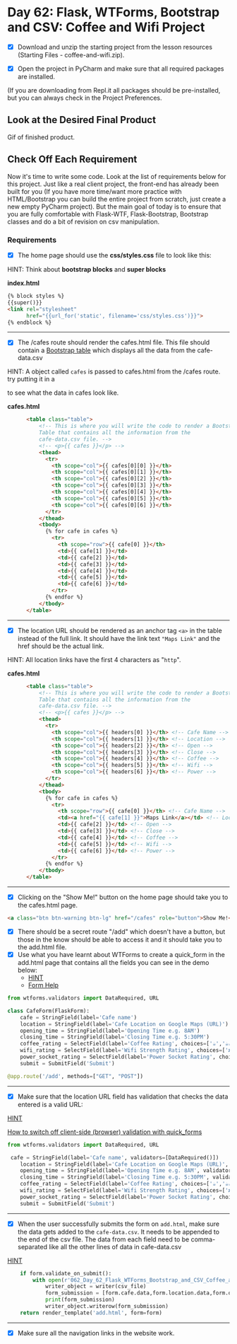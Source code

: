 # Day 62: Flask, WTForms, Bootstrap and CSV: Coffee and Wifi Project

- [x] Download and unzip the starting project from the lesson resources (Starting Files - coffee-and-wifi.zip).

- [x] Open the project in PyCharm and make sure that all required packages are installed.

(If you are downloading from Repl.it all packages should be pre-installed, but you can always check in the Project Preferences.

## Look at the Desired Final Product

Gif of finished product.

## Check Off Each Requirement

Now it's time to write some code. Look at the list of requirements below for this project. Just like a real client project, the front-end has already been built for you (If you have more time/want more practice with HTML/Bootstrap you can build the entire project from scratch, just create a new empty PyCharm project). But the main goal of today is to ensure that you are fully comfortable with Flask-WTF, Flask-Bootstrap, Bootstrap classes and do a bit of revision on csv manipulation.

### Requirements
- [x] The home page should use the **css/styles.css** file to look like this:

HINT: Think about **bootstrap blocks** and **super blocks**

**index.html**
```html
{% block styles %}
{{super()}}
<link rel="stylesheet"
      href="{{url_for('static', filename='css/styles.css')}}">
{% endblock %}
```

---

- [x] The /cafes route should render the cafes.html file. This file should contain a [Bootstrap table](https://getbootstrap.com/docs/4.5/content/tables/) which displays all the data from the cafe-data.csv

HINT: A object called `cafes` is passed to cafes.html from the /cafes route. try putting it in a <p> to see what the data in cafes look like.

**cafes.html**
```html
	  <table class="table">
          <!-- This is where you will write the code to render a Bootstrap 
          Table that contains all the information from the 
          cafe-data.csv file. -->
          <!-- <p>{{ cafes }}</p> -->
          <thead>
            <tr>
              <th scope="col">{{ cafes[0][0] }}</th>
              <th scope="col">{{ cafes[0][1] }}</th>
              <th scope="col">{{ cafes[0][2] }}</th>
              <th scope="col">{{ cafes[0][3] }}</th>
              <th scope="col">{{ cafes[0][4] }}</th>
              <th scope="col">{{ cafes[0][5] }}</th>
              <th scope="col">{{ cafes[0][6] }}</th>
            </tr>
          </thead>
          <tbody>
            {% for cafe in cafes %}
              <tr>
                <th scope="row">{{ cafe[0] }}</th>
                <td>{{ cafe[1] }}</td>
                <td>{{ cafe[2] }}</td>
                <td>{{ cafe[3] }}</td>
                <td>{{ cafe[4] }}</td>
                <td>{{ cafe[5] }}</td>
                <td>{{ cafe[6] }}</td>
              </tr>
            {% endfor %}
          </tbody>
  	  </table>
```

---

- [x] The location URL should be rendered as an anchor tag `<a>` in the table instead of the full link. It should have the link text `"Maps Link"` and the href should be the actual link.

HINT: All location links have the first 4 characters as "`http`".

**cafes.html**
```html
	  <table class="table">
          <!-- This is where you will write the code to render a Bootstrap 
          Table that contains all the information from the 
          cafe-data.csv file. -->
          <!-- <p>{{ cafes }}</p> -->
          <thead>
            <tr>
              <th scope="col">{{ headers[0] }}</th> <!-- Cafe Name -->
              <th scope="col">{{ headers[1] }}</th> <!-- Location -->
              <th scope="col">{{ headers[2] }}</th> <!-- Open -->
              <th scope="col">{{ headers[3] }}</th> <!-- Close -->
              <th scope="col">{{ headers[4] }}</th> <!-- Coffee -->
              <th scope="col">{{ headers[5] }}</th> <!-- Wifi -->
              <th scope="col">{{ headers[6] }}</th> <!-- Power -->
            </tr>
          </thead>
          <tbody>
            {% for cafe in cafes %}
              <tr>
                <th scope="row">{{ cafe[0] }}</th> <!-- Cafe Name -->
                <td><a href="{{ cafe[1] }}">Maps Link</a></td> <!-- Location -->
                <td>{{ cafe[2] }}</td> <!-- Open -->
                <td>{{ cafe[3] }}</td> <!-- Close -->
                <td>{{ cafe[4] }}</td> <!-- Coffee -->
                <td>{{ cafe[5] }}</td> <!-- Wifi -->
                <td>{{ cafe[6] }}</td> <!-- Power -->
              </tr>
            {% endfor %}
          </tbody>
  	  </table>
```

---

- [x] Clicking on the "Show Me!" button on the home page should take you to the cafes.html page.

```html
<a class="btn btn-warning btn-lg" href="/cafes" role="button">Show Me!</a>
```

- [x] There should be a secret route "/add" which doesn't have a button, but those in the know should be able to access it and it should take you to the add.html file. 
- [x] Use what you have learnt about WTForms to create a quick_form in the add.html page that contains all the fields you can see in the demo below:
  - [HINT](https://flask-wtf.readthedocs.io/en/stable/quickstart.html)
  - [Form Help](https://pythonhosted.org/Flask-Bootstrap/forms.html)

```py
from wtforms.validators import DataRequired, URL

class CafeForm(FlaskForm):
    cafe = StringField(label='Cafe name')
    location = StringField(label='Cafe Location on Google Maps (URL)')
    opening_time = StringField(label='Opening Time e.g. 8AM')
    closing_time = StringField(label='Closing Time e.g. 5:30PM')
    coffee_rating = SelectField(label='Coffee Rating', choices=['☕️','☕️☕️','☕️☕️☕️','☕️☕️☕️☕️','☕️☕️☕️☕️☕️'])
    wifi_rating = SelectField(label='Wifi Strength Rating', choices=['✘','💪','💪💪','💪💪💪','💪💪💪💪'])
    power_socket_rating = SelectField(label='Power Socket Rating', choices=['✘','🔌','🔌🔌','🔌🔌🔌','🔌🔌🔌🔌'])
    submit = SubmitField('Submit')

@app.route('/add', methods=["GET", "POST"])
```

---

- [x] Make sure that the location URL field has validation that checks the data entered is a valid URL:

[HINT](https://wtforms.readthedocs.io/en/2.3.x/validators/)

[How to switch off client-side (browser) validation with quick_forms](https://stackoverflow.com/a/61166621/10557313)

```py
from wtforms.validators import DataRequired, URL

 cafe = StringField(label='Cafe name', validators=[DataRequired()])
    location = StringField(label='Cafe Location on Google Maps (URL)', validators=[DataRequired(), URL(message="Must be a valid URL (beginning in http)")])
    opening_time = StringField(label='Opening Time e.g. 8AM', validators=[DataRequired()])
    closing_time = StringField(label='Closing Time e.g. 5:30PM', validators=[DataRequired()])
    coffee_rating = SelectField(label='Coffee Rating', choices=['☕️','☕️☕️','☕️☕️☕️','☕️☕️☕️☕️','☕️☕️☕️☕️☕️'], validators=[DataRequired()])
    wifi_rating = SelectField(label='Wifi Strength Rating', choices=['✘','💪','💪💪','💪💪💪','💪💪💪💪'], validators=[DataRequired()])
    power_socket_rating = SelectField(label='Power Socket Rating', choices=['✘','🔌','🔌🔌','🔌🔌🔌','🔌🔌🔌🔌'], validators=[DataRequired()])
    submit = SubmitField('Submit')
```

---

- [x] When the user successfully submits the form on `add.html`, make sure the data gets added to the `cafe-data.csv`. It needs to be appended to the end of the csv file. The data from each field need to be comma-separated like all the other lines of data in cafe-data.csv

[HINT](https://www.w3schools.com/python/python_file_write.asp)

```py
    if form.validate_on_submit():
        with open(r'062_Day_62_Flask_WTForms_Bootstrap_and_CSV_Coffee_and_Wifi_Project/cafe-data.csv', 'a+', newline='', encoding='utf-8') as csv_file:
            writer_object = writer(csv_file)
            form_submission = [form.cafe.data,form.location.data,form.opening_time.data,form.closing_time.data,form.coffee_rating.data,form.wifi_rating.data,form.power_socket_rating.data]
            print(form_submission)
            writer_object.writerow(form_submission)  
    return render_template('add.html', form=form)
```

---

- [x] Make sure all the navigation links in the website work. 